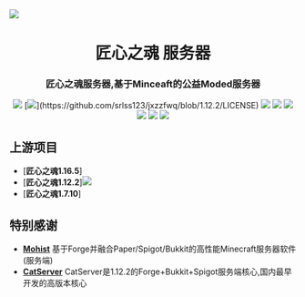 <img src="https://www.xn--9iqq1jkrnz33d.cn:3029/server/icon.jpg">

<div align="center">
  <h1>匠心之魂 服务器</h1>

### 匠心之魂服务器,基于Minceaft的公益Moded服务器

[![](https://img.shields.io/github/stars/srlss123/jxzzfwq.svg?label=Stars&logo=github)](https://github.com/srlss123/jxzzfwq/stargazers)
[![](https://img.shields.io/github/license/srlss123/jxzzfwq?)](https://github.com/srlss123/jxzzfwq/blob/1.12.2/LICENSE)
[![](https://img.shields.io/badge/Forge-1.12.2--14.23.5.2855-brightgreen.svg?colorB=26303d&logo=Conda-Forge)](http://files.minecraftforge.net/maven/net/minecraftforge/forge/index_1.12.2.html)
[![](https://img.shields.io/badge/Mohist-1.12.2-brightgreen.svg?colorB=DC3340)](https://github.com/Mohist-Community/Mohist.git)
[![](https://img.shields.io/badge/Catserver-1.12.2-brightgreen.svg?colorB=DC3340)](https://github.com/Luohuayu/CatServer.git)
[![](https://img.shields.io/badge/AdoptOpenJDK-8u281-brightgreen.svg?colorB=469C00&logo=java)](https://adoptopenjdk.net/?variant=openjdk8&jvmVariant=hotspot)
[![](https://img.shields.io/badge/Gradle-6.8.1-brightgreen.svg?colorB=469C00&logo=gradle)](https://docs.gradle.org/6.8.1/release-notes.html)
[![](https://img.shields.io/badge/%E6%9C%80%E5%90%8E%E4%B8%80%E4%B8%AA%E7%89%88%E6%9C%AC-1.0.8-brightgreen.svg?colorB=DC3340)](https://github.com/srlss123/jxzzfwq/stargazers)

</div>

上游项目
------
* [**匠心之魂1.16.5**]
* [**匠心之魂1.12.2**]![](https://img.shields.io/badge/building-success-brightgreen.svg?colorB=469C00)
* [**匠心之魂1.7.10**]

特别感谢
-------------
* [**Mohist**](https://github.com/Mohist-Community/Mohist.git) 基于Forge并融合Paper/Spigot/Bukkit的高性能Minecraft服务器软件(服务端)
* [**CatServer**](https://github.com/Luohuayu/CatServer.git) CatServer是1.12.2的Forge+Bukkit+Spigot服务端核心,国内最早开发的高版本核心
